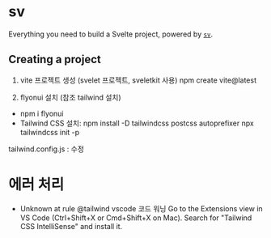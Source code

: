 # sv

Everything you need to build a Svelte project, powered by [`sv`](https://github.com/sveltejs/cli).

## Creating a project

1. vite 프로젝트 생성 (svelet 프로젝트, sveletkit 사용)
npm create vite@latest 

2. flyonui 설치 (참조 tailwind 설치)
- npm i flyonui 
- Tailwind CSS 설치:
npm install -D tailwindcss postcss autoprefixer
npx tailwindcss init -p

tailwind.config.js : 수정

# 에러 처리
- Unknown at rule @tailwind vscode 코드 워닝
Go to the Extensions view in VS Code (Ctrl+Shift+X or Cmd+Shift+X on Mac).
Search for "Tailwind CSS IntelliSense" and install it.

